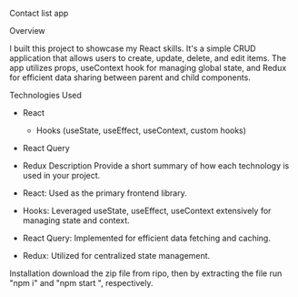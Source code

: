 Contact list app

Overview

I built this project to showcase my React skills. 
It's a simple CRUD application that allows users to create, update, delete, and edit items. 
The app utilizes props, useContext hook for managing global state, and Redux for efficient data sharing between parent and child components.

Technologies Used
- React
  + Hooks (useState, useEffect, useContext, custom hooks)
- React Query
- Redux
Description
Provide a short summary of how each technology is used in your project.

- React: Used as the primary frontend library.
- Hooks: Leveraged useState, useEffect, useContext extensively for managing state and context.
- React Query: Implemented for efficient data fetching and caching.
- Redux: Utilized for centralized state management.

		
Installation
download the zip file from ripo, then by extracting the file run "npm i" and "npm start ",
respectively.




